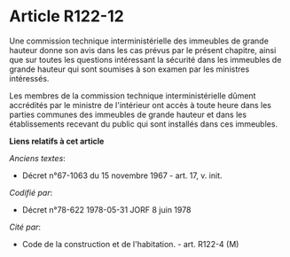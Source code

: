 # Article R122-12

Une commission technique interministérielle des immeubles de grande hauteur donne son avis dans les cas prévus par le présent
chapitre, ainsi que sur toutes les questions intéressant la sécurité dans les immeubles de grande hauteur qui sont soumises à
son examen par les ministres intéressés.

Les membres de la commission technique interministérielle dûment accrédités par le ministre de l'intérieur ont accès à toute
heure dans les parties communes des immeubles de grande hauteur et dans les établissements recevant du public qui sont
installés dans ces immeubles.

**Liens relatifs à cet article**

_Anciens textes_:

  - Décret n°67-1063 du 15 novembre 1967 - art. 17, v. init.

_Codifié par_:

  - Décret n°78-622 1978-05-31 JORF 8 juin 1978

_Cité par_:

  - Code de la construction et de l'habitation. - art. R122-4 (M)
